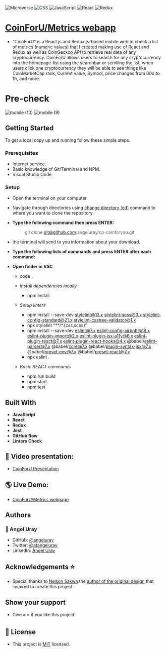![Microverse](https://img.shields.io/badge/Microverse-blueviolet) ![CSS](https://img.shields.io/badge/-CSS-blue) ![JavaScript](https://img.shields.io/badge/-JavaScript-yellow) ![React](https://img.shields.io/badge/-React-blue) ![Redux](https://img.shields.io/badge/-React-purple)

# [CoinForU/Metrics webapp](https://github.com/microverseinc/curriculum-react-redux/blob/main/capstone/react_capstone.md)

- "CoinForU" is a React.js and Redux.js-based mobile web to check a list of metrics (numeric values) that I created making use of React and Redux as well as CoinGeckco API to retrieve real data of any cryptocurrency. CoinForU allows users to search for any cryptocurrency into the homepage-list using the searchbar or scrolling the list, when users click one cryptocurrency they will be able to see things like CoinMarketCap rank, Current value, Symbol, price changes from 60d to 1h, and more. 

# Pre-check

![mobile (10)](https://user-images.githubusercontent.com/97189760/224399917-67aa1fb3-89ba-4399-87ef-70ec3ac24386.png)
![mobile (9)](https://user-images.githubusercontent.com/97189760/224399956-9886cd11-3561-4192-aaa6-27f0dd11a3cd.png)


## Getting Started
To get a local copy up and running follow these simple steps.

### Prerequisites

- Internet service.
- Basic knowledge of Git/Terminal and NPM.
- Visual Studio Code.

### Setup

- Open the terminal on your computer
- Navigate through directories using [change directory (cd)](https://www.howtogeek.com/659411/how-to-change-directories-in-command-prompt-on-windows-10) command to where you want to clone the repository.

- **Type the following command then press ENTER:**

  > git clone git@github.com:angeluray/cp-coinforyou.git

- the terminal will send to you information about your download.

- **Type the following lists of commands and press ENTER after each command:**

- **Open folder in VSC**
    - code .

  - *Install dependencies locally*  
    - npm install

  - *Setup linters*
    - npm install --save-dev stylelint@13.x stylelint-scss@3.x stylelint-config-standard@21.x stylelint-csstree-validator@1.x
    - npx stylelint "**/*.{css,scss}"
    - npm install --save-dev eslint@7.x eslint-config-airbnb@18.x eslint-plugin-import@2.x eslint-plugin-jsx-a11y@6.x eslint-plugin-react@7.x eslint-plugin-react-hooks@4.x @babel/eslint-parser@7.x @babel/core@7.x  @babel/plugin-syntax-jsx@7.x @babel/preset-env@7.x  @babel/preset-react@7.x
    - npx eslint .
  
  - *Basic REACT commands*
    - npm run build
    - npm start
    - npm test

## Built With

- **JavaScript**
- **React**
- **Redux**
- **Jest**
- **GitHub flow**
- **Linters Check**

## 👤 Video presentation:
- [CoinForU Presentation](https://youtu.be/8SMbNmggAqQ)

## 🌎 Live Demo:
- [CoinForU/Metrics webpage](https://tourmaline-kitsune-d693cd.netlify.app)

## Authors 

### 👤 Angel Uray
- GitHub: [@angeluray](https://github.com/angeluray)
- Twitter: [@atangeluray](https://twitter.com/atangeluray)
- LinkedIn: [Angel Uray](www.linkedin.com/in/angeluray-jobs)

## Acknowledgements ⭐️

- Special thanks to [Nelson Sakwa](https://www.behance.net/sakwadesignstudio) the [author of the original design](https://www.behance.net/gallery/31579789/Ballhead-App-(Free-PSDs)) that inspired to create this project.

## Show your support
- Give a ⭐️ if you like this project!

## 📝 License
- This project is [MIT](./LICENSE) licensed.
